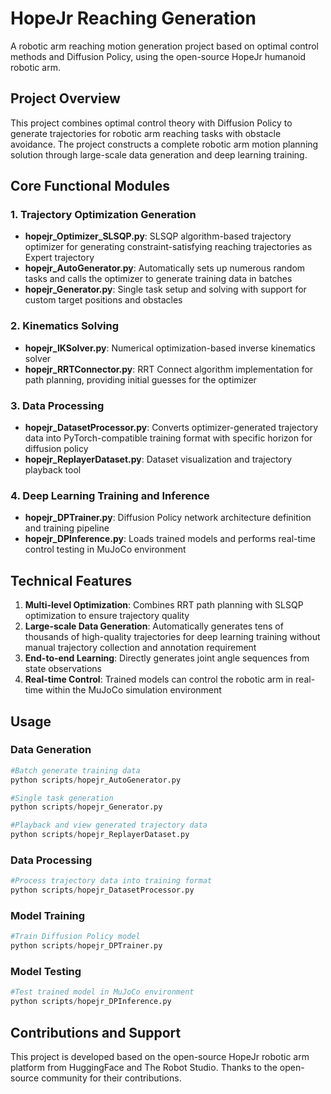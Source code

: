 # HopeJr Reaching Generation

A robotic arm reaching motion generation project based on optimal control methods and Diffusion Policy, using the open-source HopeJr humanoid robotic arm.

## Project Overview

This project combines optimal control theory with Diffusion Policy to generate trajectories for robotic arm reaching tasks with obstacle avoidance. The project constructs a complete robotic arm motion planning solution through large-scale data generation and deep learning training.

## Core Functional Modules

### 1. Trajectory Optimization Generation
- **hopejr_Optimizer_SLSQP.py**: SLSQP algorithm-based trajectory optimizer for generating constraint-satisfying reaching trajectories as Expert trajectory
- **hopejr_AutoGenerator.py**: Automatically sets up numerous random tasks and calls the optimizer to generate training data in batches
- **hopejr_Generator.py**: Single task setup and solving with support for custom target positions and obstacles

### 2. Kinematics Solving
- **hopejr_IKSolver.py**: Numerical optimization-based inverse kinematics solver
- **hopejr_RRTConnector.py**: RRT Connect algorithm implementation for path planning, providing initial guesses for the optimizer

### 3. Data Processing
- **hopejr_DatasetProcessor.py**: Converts optimizer-generated trajectory data into PyTorch-compatible training format with specific horizon for diffusion policy
- **hopejr_ReplayerDataset.py**: Dataset visualization and trajectory playback tool

### 4. Deep Learning Training and Inference
- **hopejr_DPTrainer.py**: Diffusion Policy network architecture definition and training pipeline
- **hopejr_DPInference.py**: Loads trained models and performs real-time control testing in MuJoCo environment

## Technical Features

1. **Multi-level Optimization**: Combines RRT path planning with SLSQP optimization to ensure trajectory quality
2. **Large-scale Data Generation**: Automatically generates tens of thousands of high-quality trajectories for deep learning training without manual trajectory collection and annotation requirement
3. **End-to-end Learning**: Directly generates joint angle sequences from state observations
4. **Real-time Control**: Trained models can control the robotic arm in real-time within the MuJoCo simulation environment

## Usage

### Data Generation
```python
#Batch generate training data
python scripts/hopejr_AutoGenerator.py

#Single task generation
python scripts/hopejr_Generator.py

#Playback and view generated trajectory data
python scripts/hopejr_ReplayerDataset.py
```

### Data Processing
```python
#Process trajectory data into training format
python scripts/hopejr_DatasetProcessor.py
```

### Model Training
```python
#Train Diffusion Policy model
python scripts/hopejr_DPTrainer.py
```

### Model Testing
```python
#Test trained model in MuJoCo environment
python scripts/hopejr_DPInference.py
```

## Contributions and Support

This project is developed based on the open-source HopeJr robotic arm platform from HuggingFace and The Robot Studio. Thanks to the open-source community for their contributions.